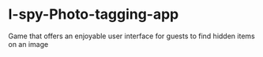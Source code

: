 # I-spy-Photo-tagging-app
Game that offers an enjoyable user interface for guests to find hidden items on an image
